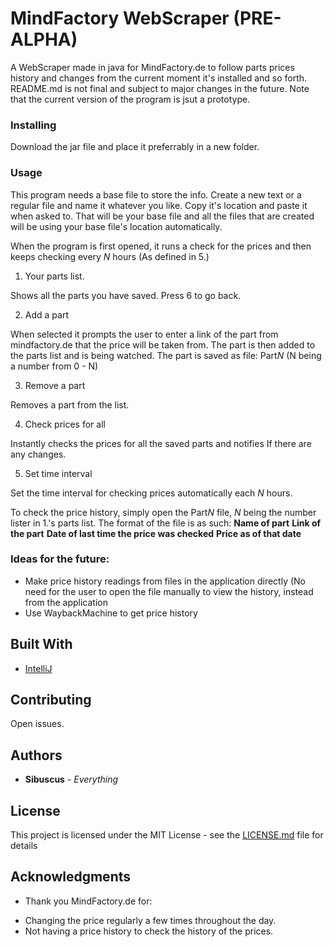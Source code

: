 # MindFactory WebScraper (PRE-ALPHA)

A WebScraper made in java for MindFactory.de to follow parts prices history and changes from the current moment it's installed and so forth.
README.md is not final and subject to major changes in the future. Note that the current version of the program is jsut a prototype.

### Installing

Download the jar file and place it preferrably in a new folder.



### Usage

This program needs a base file to store the info. Create a new text or a regular file and name it whatever you like.
Copy it's location and paste it when asked to. That will be your base file and all the files that are created will be using your base file's location automatically.


When the program is first opened, it runs a check for the prices and then keeps checking every *N* hours
(As defined in 5.)

1. Your parts list.

Shows all the parts you have saved. Press 6 to go back.

2. Add a part

When selected it prompts the user to enter a link of the part from mindfactory.de that the price will be taken from.
The part is then added to the parts list and is being watched. The part is saved as file: Part*N* (N being a number from 0 - N)

3. Remove a part

Removes a part from the list.

4. Check prices for all

Instantly checks the prices for all the saved parts and notifies If there are any changes.

5. Set time interval

Set the time interval for checking prices automatically each *N* hours.

To check the price history, simply open the Part*N* file, *N* being the number lister in 1.'s parts list.
The format of the file is as such:
**Name of part**
**Link of the part**
**Date of last time the price was checked**    **Price as of that date**




### Ideas for the future:
- Make price history readings from files in the application directly (No need for the user to open the file manually to view the history, instead from the application
- Use WaybackMachine to get price history



## Built With

* [IntelliJ](https://www.jetbrains.com/idea/download/#section=windows)

## Contributing

Open issues.

## Authors

* **Sibuscus** - *Everything*


## License

This project is licensed under the MIT License - see the [LICENSE.md](LICENSE.md) file for details

## Acknowledgments

* Thank you MindFactory.de for:
- Changing the price regularly a few times throughout the day.
- Not having a price history to check the history of the prices.

